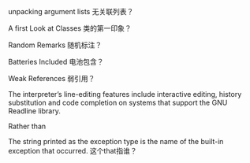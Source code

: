 unpacking argument lists  无关联列表？

A first Look at Classes   类的第一印象？

Random Remarks    随机标注？

Batteries Included    电池包含？

Weak References       弱引用？

The interpreter’s line-editing features include interactive editing, history substitution and code completion on systems that support the GNU Readline library.

Rather than

The string printed as the exception type is the name of the built-in exception  that occurred. 这个that指谁？